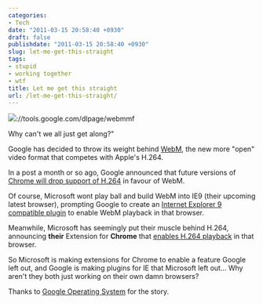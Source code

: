 ```yaml
---
categories:
- Tech
date: "2011-03-15 20:58:40 +0930"
draft: false
publishdate: "2011-03-15 20:58:40 +0930"
slug: let-me-get-this-straight
tags:
- stupid
- working together
- wtf
title: Let me get this straight
url: /let-me-get-this-straight/
---
```

![](//tools.google.com/dlpage/res/webmmf/webm-ie9-yt-screenshot.png)://tools.google.com/dlpage/webmmf

Why can't we all just get along?"

Google has decided to throw its weight behind
[WebM](http://www.webmproject.org/), the new more "open" video format
that competes with Apple's H.264.

In a post a month or so ago, Google announced that future versions of
[Chrome will drop support of
H.264](http://blog.chromium.org/2011/01/html-video-codec-support-in-chrome.html)
in favour of WebM.

Of course, Microsoft wont play ball and build WebM into IE9 (their
upcoming latest browser), prompting Google to create an [Internet
Explorer 9 compatible plugin](http://tools.google.com/dlpage/webmmf) to
enable WebM playback in that browser.

Meanwhile, Microsoft has seemingly put their muscle behind H.264,
announcing **their** Extension for **Chrome** that [enables H.264
playback](http://blogs.msdn.com/b/interoperability/archive/2011/02/01/greater-interoperability-for-windows-customers-with-html5-video.aspx)
in that browser.

So Microsoft is making extensions for Chrome to enable a feature Google
left out, and Google is making plugins for IE that Microsoft left out...
Why aren't they both just working on their own damn browsers?

Thanks to [Google Operating
System](http://googlesystem.blogspot.com/2011/03/webm-plugin-for-internet-explorer-9.html)
for the story.